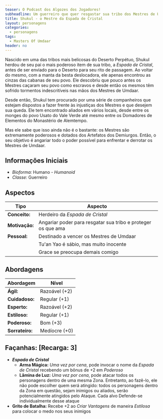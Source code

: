 ```yaml
---
teaser: O Podcast dos Algozes dos Jogadores!
subheadline: Um guerreiro que quer resgastar sua tribo dos Mestres de Umdaar
title: Shukul - o Mestre da Espada de Cristal
layout: personagens
categories:
  - personagens
tags:
  - Masters Of Umdaar 
header: no
---
```


Nascido em uma das tribos mais belicosas do Deserto Perpétuo, Shukul herdou de seu pai o mais poderoso item de sua tribo, a _Espada de Cristal_, antes de ser enviado para o Deserto para seu rito de passagem. Ao voltar do mesmo, com a manta da besta deslocadora, ele apenas encontrou as cinzas das cabanas de seu povo. Ele descobriu que pouco antes os Mestres caçaram seu povo como escravos e desde então os mesmos têm sofrido tormentos indescritíveis nas mãos dos Mestres de Umdaar.

Desde então, Shukul tem procurado por uma série de companheiros que estejam dispostos a fazer frente às injustiças dos Mestres e que desejem sua queda. Ele tem encontrado aliados em vários locais, desde entre os monges do povo Usato do Vale Verde até mesmo entre os Domadores de Elementos do Monastério de Alemtempo. 

Mas ele sabe que isso ainda não é o bastante: os Mestres são extremamente poderosos e dotados dos Artefatos dos Demiurgos. Então, o seu objetivo é angariar todo o poder possível para enfrentar e derrotar os Mestres de Umdaar.

<!-- excerpt -->

## Informações Iniciais

+ _Bioforma:_ Humano - _Humanoid_
+ _Classe:_ Guerreiro

## Aspectos

| **Tipo**       | **Aspecto**                                                            |
|----------------|------------------------------------------------------------------------|
| __Conceito:__  | Herdeiro da _Espada de Cristal_                                        |
| __Motivação:__ | Angariar poder para resgatar sua tribo e proteger os que ama           |
| __Pessoal:__   | Destinado a vencer os Mestres de Umdaar                                |
|                | Tu'an Yao é sábio, mas muito inocente                                  |
|                | Grace se preocupa demais comigo                                        |

## Abordagens

| **Abordagem**   | **Nível**     |
|-----------------|---------------|
| __Ágil:__       | Razoável (+2) |
| __Cuidadoso:__  | Regular (+1)  |
| __Esperto:__    | Razoável (+2) |
| __Estiloso:__   | Regular (+1)  |
| __Poderoso:__   | Bom (+3)      |
| __Sorrateiro:__ | Medíocre (+0) |

## Façanhas: [Recarga: 3]

+ ___Espada de Cristal___
  + __Arma Mágica:__ _Uma vez por cena_, pode invocar o nome da _Espada de Cristal_ recebendo um bônus de +2 em _Poderoso_
  + __Lâmina de Luz:__ _Uma vez por cena_, pode atacar todos os personagens dentro de uma mesma Zona. Entretanto, ao fazê-lo, ele não pode escolher quem será atingido: todos os personagens dentro da Zona em questão, sejam inimigos ou aliados, serão potencialmente atingidos pelo Ataque. Cada alvo Defende-se individualmente desse ataque
+ __Grito de Batalha:__ Recebe +2 ao _Criar Vantagens_ de maneira _Estilosa_ para colocar o medo nos seus inimigos

